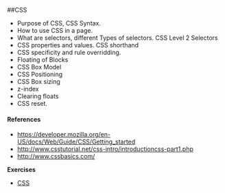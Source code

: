 ##CSS
* Purpose of CSS, CSS Syntax.
* How to use CSS in a page.
* What are selectors, different Types of selectors. CSS Level 2 Selectors
* CSS properties and values. CSS shorthand
* CSS specificity and rule overridding.
* Floating of Blocks
* CSS Box Model
* CSS Positioning
* CSS Box sizing
* z-index
* Clearing floats
* CSS reset.


#### References
- https://developer.mozilla.org/en-US/docs/Web/Guide/CSS/Getting_started
- http://www.csstutorial.net/css-intro/introductioncss-part1.php
- http://www.cssbasics.com/

__Exercises__
*  <a href="./css_exercise.md">CSS</a>

